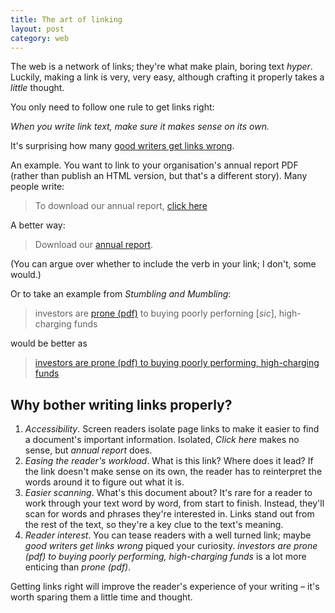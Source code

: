 ```yaml
---
title: The art of linking
layout: post
category: web
---
```


The web is a network of links; they're what make plain, boring text _hyper_. Luckily, making a link is very, very easy, although crafting it properly takes a _little_ thought.

You only need to follow one rule to get links right:

_When you write link text, make sure it makes sense on its own._

It's surprising how many <a href="http://stumblingandmumbling.typepad.com/stumbling_and_mumbling/2014/09/economists-as-food-experts.html">good writers get links wrong</a>.

An example. You want to link to your organisation's annual report PDF (rather than publish an HTML version, but that's a different story). Many people write:

> To download our annual report, <a href="#">click here</a>

A better way:

> Download our <a href="#">annual report</a>.

(You can argue over whether to include the verb in your link; I don't, some would.)

Or to take an example from <cite>Stumbling and Mumbling</cite>:

> investors are <a href="#">prone (pdf)</a> to buying poorly perforning [<i>sic</i>], high-charging funds

would be better as

> <a href="#">investors are prone (pdf) to buying poorly performing, high-charging funds</a>

## Why bother writing links properly?

1. _Accessibility_. Screen readers isolate page links to make it easier to find a document's important information. Isolated, _Click here_ makes no sense, but _annual report_ does.
2. _Easing the reader's workload_. What is this link? Where does it lead? If the link doesn't make sense on its own, the reader has to reinterpret the words around it to figure out what it is.
3. _Easier scanning_. What's this document about? It's rare for a reader to work through your text word by word, from start to finish. Instead, they'll scan for words and phrases they're interested in. Links stand out from the rest of the text, so they're a key clue to the text's meaning.
4. _Reader interest_. You can tease readers with a well turned link; maybe _good writers get links wrong_ piqued your curiosity. _investors are prone (pdf) to buying poorly performing, high-charging funds_ is a lot more enticing than _prone (pdf)_.

Getting links right will improve the reader's experience of your writing &#8211; it's worth sparing them a little time and thought.
